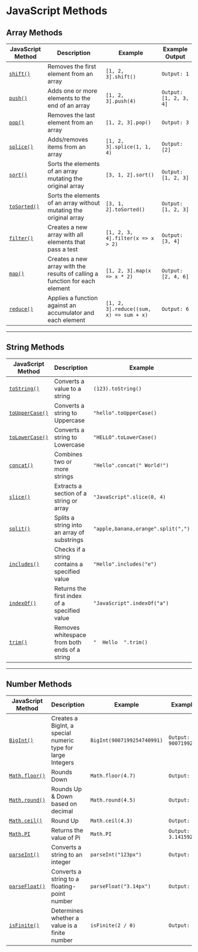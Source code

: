 # JavaScript Methods

## **Array Methods**

| JavaScript Method                                                                                           | Description                                                                 | Example                                 | Example Output         |
| ----------------------------------------------------------------------------------------------------------- | --------------------------------------------------------------------------- | --------------------------------------- | ---------------------- |
| [`shift()`](https://developer.mozilla.org/en-US/docs/Web/JavaScript/Reference/Global_Objects/Array/shift)   | Removes the first element from an array                                     | `[1, 2, 3].shift()`                     | `Output: 1`            |
| [`push()`](https://developer.mozilla.org/en-US/docs/Web/JavaScript/Reference/Global_Objects/Array/push)     | Adds one or more elements to the end of an array                            | `[1, 2, 3].push(4)`                     | `Output: [1, 2, 3, 4]` |
| [`pop()`](https://developer.mozilla.org/en-US/docs/Web/JavaScript/Reference/Global_Objects/Array/pop)       | Removes the last element from an array                                      | `[1, 2, 3].pop()`                       | `Output: 3`            |
| [`splice()`](https://developer.mozilla.org/en-US/docs/Web/JavaScript/Reference/Global_Objects/Array/splice) | Adds/removes items from an array                                            | `[1, 2, 3].splice(1, 1, 4)`             | `Output: [2]`          |
| [`sort()`](https://developer.mozilla.org/en-US/docs/Web/JavaScript/Reference/Global_Objects/Array/sort)     | Sorts the elements of an array mutating the original array                  | `[3, 1, 2].sort()`                      | `Output: [1, 2, 3]`    |
| [`toSorted()`](https://developer.mozilla.org/en-US/docs/Web/JavaScript/Reference/Global_Objects/Array/sort) | Sorts the elements of an array without mutating the original array          | `[3, 1, 2].toSorted()`                  | `Output: [1, 2, 3]`    |
| [`filter()`](https://developer.mozilla.org/en-US/docs/Web/JavaScript/Reference/Global_Objects/Array/filter) | Creates a new array with all elements that pass a test                      | `[1, 2, 3, 4].filter(x => x > 2)`       | `Output: [3, 4]`       |
| [`map()`](https://developer.mozilla.org/en-US/docs/Web/JavaScript/Reference/Global_Objects/Array/map)       | Creates a new array with the results of calling a function for each element | `[1, 2, 3].map(x => x * 2)`             | `Output: [2, 4, 6]`    |
| [`reduce()`](https://developer.mozilla.org/en-US/docs/Web/JavaScript/Reference/Global_Objects/Array/reduce) | Applies a function against an accumulator and each element                  | `[1, 2, 3].reduce((sum, x) => sum + x)` | `Output: 6`            |

---

## **String Methods**

| JavaScript Method                                                                                                      | Description                                   | Example                            | Example Output                          |
| ---------------------------------------------------------------------------------------------------------------------- | --------------------------------------------- | ---------------------------------- | --------------------------------------- |
| [`toString()`](https://developer.mozilla.org/en-US/docs/Web/JavaScript/Reference/Global_Objects/Object/toString)       | Converts a value to a string                  | `(123).toString()`                 | `Output: "123"`                         |
| [`toUpperCase()`](https://developer.mozilla.org/en-US/docs/Web/JavaScript/Reference/Global_Objects/String/toUpperCase) | Converts a string to Uppercase                | `"hello".toUpperCase()`            | `Output: "HELLO"`                       |
| [`toLowerCase()`](https://developer.mozilla.org/en-US/docs/Web/JavaScript/Reference/Global_Objects/String/toLowerCase) | Converts a string to Lowercase                | `"HELLO".toLowerCase()`            | `Output: "hello"`                       |
| [`concat()`](https://developer.mozilla.org/en-US/docs/Web/JavaScript/Reference/Global_Objects/String/concat)           | Combines two or more strings                  | `"Hello".concat(" World!")`        | `Output: "Hello World!"`                |
| [`slice()`](https://developer.mozilla.org/en-US/docs/Web/JavaScript/Reference/Global_Objects/String/slice)             | Extracts a section of a string or array       | `"JavaScript".slice(0, 4)`         | `Output: "Java"`                        |
| [`split()`](https://developer.mozilla.org/en-US/docs/Web/JavaScript/Reference/Global_Objects/String/split)             | Splits a string into an array of substrings   | `"apple,banana,orange".split(",")` | `Output: ["apple", "banana", "orange"]` |
| [`includes()`](https://developer.mozilla.org/en-US/docs/Web/JavaScript/Reference/Global_Objects/String/includes)       | Checks if a string contains a specified value | `"Hello".includes("e")`            | `Output: true`                          |
| [`indexOf()`](https://developer.mozilla.org/en-US/docs/Web/JavaScript/Reference/Global_Objects/String/indexOf)         | Returns the first index of a specified value  | `"JavaScript".indexOf("a")`        | `Output: 1`                             |
| [`trim()`](https://developer.mozilla.org/en-US/docs/Web/JavaScript/Reference/Global_Objects/String/trim)               | Removes whitespace from both ends of a string | `"  Hello  ".trim()`               | `Output: "Hello"`                       |

---

## **Number Methods**

| JavaScript Method                                                                                             | Description                                                 | Example                    | Example Output              |
| ------------------------------------------------------------------------------------------------------------- | ----------------------------------------------------------- | -------------------------- | --------------------------- |
| [`BigInt()`](https://developer.mozilla.org/en-US/docs/Web/JavaScript/Reference/Global_Objects/BigInt)         | Creates a BigInt, a special numeric type for large Integers | `BigInt(9007199254740991)` | `Output: 9007199254740991n` |
| [`Math.floor()`](https://developer.mozilla.org/en-US/docs/Web/JavaScript/Reference/Global_Objects/Math/floor) | Rounds Down                                                 | `Math.floor(4.7)`          | `Output: 4`                 |
| [`Math.round()`](https://developer.mozilla.org/en-US/docs/Web/JavaScript/Reference/Global_Objects/Math/round) | Rounds Up & Down based on decimal                           | `Math.round(4.5)`          | `Output: 5`                 |
| [`Math.ceil()`](https://developer.mozilla.org/en-US/docs/Web/JavaScript/Reference/Global_Objects/Math/ceil)   | Round Up                                                    | `Math.ceil(4.3)`           | `Output: 5`                 |
| [`Math.PI`](https://developer.mozilla.org/en-US/docs/Web/JavaScript/Reference/Global_Objects/Math/PI)         | Returns the value of Pi                                     | `Math.PI`                  | `Output: 3.141592653589793` |
| [`parseInt()`](https://developer.mozilla.org/en-US/docs/Web/JavaScript/Reference/Global_Objects/parseInt)     | Converts a string to an integer                             | `parseInt("123px")`        | `Output: 123`               |
| [`parseFloat()`](https://developer.mozilla.org/en-US/docs/Web/JavaScript/Reference/Global_Objects/parseFloat) | Converts a string to a floating-point number                | `parseFloat("3.14px")`     | `Output: 3.14`              |
| [`isFinite()`](https://developer.mozilla.org/en-US/docs/Web/JavaScript/Reference/Global_Objects/isFinite)     | Determines whether a value is a finite number               | `isFinite(2 / 0)`          | `Output: false`             |
